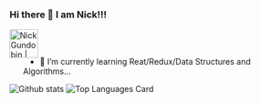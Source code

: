 ### Hi there 👋 I am Nick!!!

<a href="https://www.linkedin.com/in/nick-gundobin-5b905931/">
  <img align="left" alt="Nick Gundobin | Linkedin" width="50px" src="https://cdn2.iconfinder.com/data/icons/simple-social-media-shadow/512/14-512.png"/>
</a>   

<br/>
<br/>

- 🌱 I’m currently learning Reat/Redux/Data Structures and Algorithms...


![Github stats](https://github-readme-stats.vercel.app/api?username=nikgun1984&theme=highcontrast&show_icons=true&count_private=true)
![Top Languages Card](https://github-readme-stats.vercel.app/api/top-langs/?username=nikgun1984&layout=compact) 

